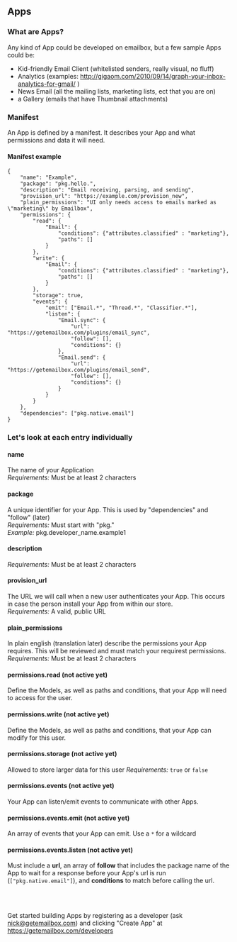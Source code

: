 ## Apps  

### What are Apps? 
Any kind of App could be developed on emailbox, but a few sample Apps could be: 
- Kid-friendly Email Client (whitelisted senders, really visual, no fluff)  
- Analytics (examples: http://gigaom.com/2010/09/14/graph-your-inbox-analytics-for-gmail/ )  
- News Email (all the mailing lists, marketing lists, ect that you are on)  
- a Gallery (emails that have Thumbnail attachments)  


### Manifest

An App is defined by a manifest. It describes your App and what permissions and data it will need.

#### Manifest example  
    
    {
        "name": "Example",
        "package": "pkg.hello.",
        "description": "Email receiving, parsing, and sending",
        "provision_url": "https://example.com/provision_new",
        "plain_permissions": "UI only needs access to emails marked as \"marketing\" by Emailbox",
        "permissions": {
            "read": {
                "Email": {
                    "conditions": {"attributes.classified" : "marketing"},
                    "paths": []
                }
            },
            "write": {
                "Email": {
                    "conditions": {"attributes.classified" : "marketing"},
                    "paths": []
                }
            },
            "storage": true,
            "events": {
                "emit": ["Email.*", "Thread.*", "Classifier.*"],
                "listen": {
                    "Email.sync": {
                        "url": "https://getemailbox.com/plugins/email_sync",
                        "follow": [],
                        "conditions": {}
                    },
                    "Email.send": {
                        "url": "https://getemailbox.com/plugins/email_send",
                        "follow": [],
                        "conditions": {}
                    }
                }
            }
        },
        "dependencies": ["pkg.native.email"]
    }

### Let's look at each entry individually

#### name  
The name of your Application  
_Requirements:_ Must be at least 2 characters

#### package  
A unique identifier for your App. This is used by "dependencies" and "follow" (later)  
_Requirements:_ Must start with "pkg."  
_Example:_ pkg.developer_name.example1

#### description  
_Requirements:_ Must be at least 2 characters 

#### provision_url  
The URL we will call when a new user authenticates your App. This occurs in case the person install your App from within our store.  
_Requirements:_ A valid, public URL  

#### plain_permissions  
In plain english (translation later) describe the permissions your App requires. This will be reviewed and must match your requirest permissions.  
_Requirements:_ Must be at least 2 characters 

#### permissions.read (not active yet) 
Define the Models, as well as paths and conditions, that your App will need to access for the user. 

#### permissions.write (not active yet) 
Define the Models, as well as paths and conditions, that your App can modify for this user. 

#### permissions.storage (not active yet)  
Allowed to store larger data for this user
_Requirements:_ `true` or `false`

#### permissions.events (not active yet)  
Your App can listen/emit events to communicate with other Apps.  

#### permissions.events.emit  (not active yet)   
An array of events that your App can emit. Use a `*` for a wildcard

#### permissions.events.listen  (not active yet)   
Must include a **url**, an array of **follow** that includes the package name of the App to wait for a response before your App's url is run (`["pkg.native.email"]`), and **conditions** to match before calling the url. 

<br />
<br />

Get started building Apps by registering as a developer (ask nick@getemailbox.com) and clicking "Create App" at https://getemailbox.com/developers 








